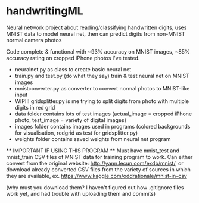 # handwritingML
Neural network project about reading/classifying handwritten digits, uses MNIST data to model neural net, then can predict digits from non-MNIST normal camera photos

Code complete & functional with ~93% accuracy on MNIST images, ~85% accuracy rating on cropped iPhone photos I've tested.

- neuralnet.py as class to create basic neural net
- train.py and test.py (do what they say) train & test neural net on MNIST images
- mnistconverter.py as converter to convert normal photos to MNIST-like input
- WIP!!! gridsplitter.py is me trying to split digits from photo with multiple digits in red grid
- data folder contains lots of test images (actual_image = cropped iPhone photo, test_image = variety of digital images)
- images folder contains images used in programs (colored backgrounds for visualisation, redgrid as test for gridsplitter.py)
- weights folder contains saved weights from neural net program

** IMPORTANT IF USING THIS PROGRAM ** 
Must have mnist_test and mnist_train CSV files of MNIST data for training program to work.
Can either convert from the original website: http://yann.lecun.com/exdb/mnist/, 
or download already converted CSV files from the variety of sources in which they are available, ex. https://www.kaggle.com/oddrationale/mnist-in-csv

(why must you download them? I haven't figured out how .gitignore files work yet, and had trouble with uploading them and commits)
